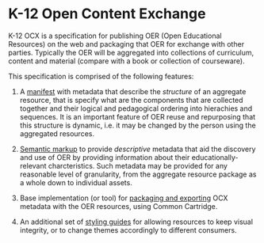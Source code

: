 # K-12 Open Content Exchange

K-12 OCX is a specification for publishing OER (Open Educational Resources) on the web and packaging
that OER for exchange with other parties. Typically the OER will be aggregated into collections of curriculum, content and material (compare with a book or collection of courseware).

This specification is comprised of the following features:

1. A [manifest](/manifest/about) with metadata that describe the *structure* of an aggregate resource, that is specify what are the components that are collected together and their logical and pedagogical ordering into hierachies and sequences. It is an important feature of OER reuse and repurposing that this structure is dynamic, i.e. it may be changed by the person using the aggregated resources.

2. [Semantic markup](/metadata/markup) to provide *descriptive* metadata that aid the discovery and use of OER by providing information about their educationally-relevant charcteristics. Such metadata may be provided for any reasonable level of granularity, from the aggregate resource package as a whole down to individual assets.

3. Base implementation (or tool) for [packaging and exporting](/packaging) OCX metadata with the OER resources, using Common Cartridge.

4. An additional set of [styling guides](/styling) for allowing resources to keep visual integrity, or to change themes accordingly to different consumers.
